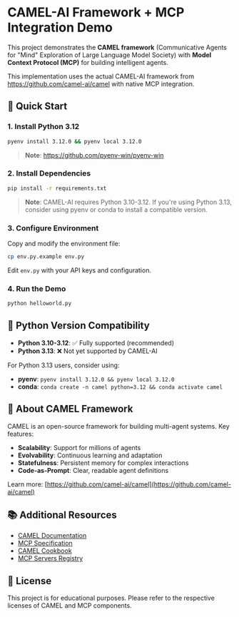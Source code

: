 # CAMEL-AI Framework + MCP Integration Demo

This project demonstrates the **CAMEL framework** (Communicative Agents for "Mind" Exploration of Large Language Model Society) with **Model Context Protocol (MCP)** for building intelligent agents.

This implementation uses the actual CAMEL-AI framework from https://github.com/camel-ai/camel with native MCP integration.

## 🚀 Quick Start

### 1. Install Python 3.12

```bash
pyenv install 3.12.0 && pyenv local 3.12.0
```

> **Note**: https://github.com/pyenv-win/pyenv-win

### 2. Install Dependencies

```bash
pip install -r requirements.txt
```

> **Note**: CAMEL-AI requires Python 3.10-3.12. If you're using Python 3.13, consider using pyenv or conda to install a compatible version.

### 3. Configure Environment

Copy and modify the environment file:

```bash
cp env.py.example env.py
```

Edit `env.py` with your API keys and configuration.

### 4. Run the Demo

```bash
python helloworld.py
```

## 🐍 Python Version Compatibility

- **Python 3.10-3.12**: ✅ Fully supported (recommended)
- **Python 3.13**: ❌ Not yet supported by CAMEL-AI

For Python 3.13 users, consider using:
- **pyenv**: `pyenv install 3.12.0 && pyenv local 3.12.0`
- **conda**: `conda create -n camel python=3.12 && conda activate camel`

## 🐫 About CAMEL Framework

CAMEL is an open-source framework for building multi-agent systems. Key features:

- **Scalability**: Support for millions of agents
- **Evolvability**: Continuous learning and adaptation
- **Statefulness**: Persistent memory for complex interactions
- **Code-as-Prompt**: Clear, readable agent definitions

Learn more: [https://github.com/camel-ai/camel](https://github.com/camel-ai/camel)

## 📚 Additional Resources

- [CAMEL Documentation](https://docs.camel-ai.org/)
- [MCP Specification](https://spec.modelcontextprotocol.io/)
- [CAMEL Cookbook](https://docs.camel-ai.org/cookbooks/)
- [MCP Servers Registry](https://github.com/punkpeye/awesome-mcp-servers)

## 📄 License

This project is for educational purposes. Please refer to the respective licenses of CAMEL and MCP components.
